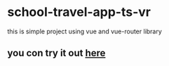 # school-travel-app-ts-vr

this is simple project using vue and vue-router library

## you con try it out [here](https://school-travel-app.netlify.app/)
